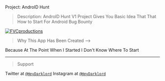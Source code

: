 Project: AndroID Hunt 

> Description: AndroID Hunt V1 Project Gives You Basic Idea That That How to Start For Android Bug Bounty 

<a href="http://fvcproductions.com"><img src="https://raw.githubusercontent.com/heydarklord/AndroIDHunt/master/app/src/main/res/drawable-v24/splash.png?v=3&s=200" title="FVCproductions" alt="FVCproductions"></a>

> Why This App Has Been Created -->

Because At The Point When I Started I Don't Know Where To Start 


---

> Support

Twitter at <a href="http://twitter.com/heydarklord" target="_blank">`@HeyDarklord`</a>
Instagram at <a href="http://instagram.com/heydarklord" target="_blank">`@HeyDarklord`</a>
